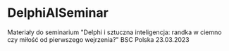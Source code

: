 # DelphiAISeminar
Materiały do seminarium "Delphi i sztuczna inteligencja: randka w ciemno czy miłość od pierwszego wejrzenia?" BSC Polska 23.03.2023